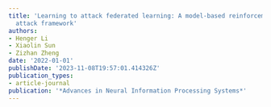 ```yaml
---
title: 'Learning to attack federated learning: A model-based reinforcement learning
  attack framework'
authors:
- Henger Li
- Xiaolin Sun
- Zizhan Zheng
date: '2022-01-01'
publishDate: '2023-11-08T19:57:01.414326Z'
publication_types:
- article-journal
publication: '*Advances in Neural Information Processing Systems*'
---
```

